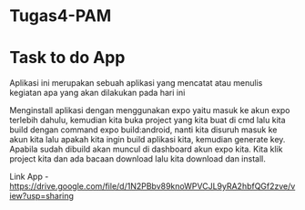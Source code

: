 # Tugas4-PAM

# Task to do App
Aplikasi ini merupakan sebuah aplikasi yang mencatat atau menulis kegiatan apa yang akan dilakukan pada hari ini

Menginstall aplikasi dengan menggunakan expo yaitu masuk ke akun expo terlebih dahulu, kemudian kita buka project yang kita buat di cmd lalu kita build dengan
command expo build:android, nanti kita disuruh masuk ke akun kita lalu apakah kita ingin build aplikasi kita, kemudian generate key. Apabila sudah dibuild akan muncul
di dashboard akun expo kita. Kita klik project kita dan ada bacaan download lalu kita download dan install.

Link App - https://drive.google.com/file/d/1N2PBbv89knoWPVCJL9yRA2hbfQGf2zve/view?usp=sharing
